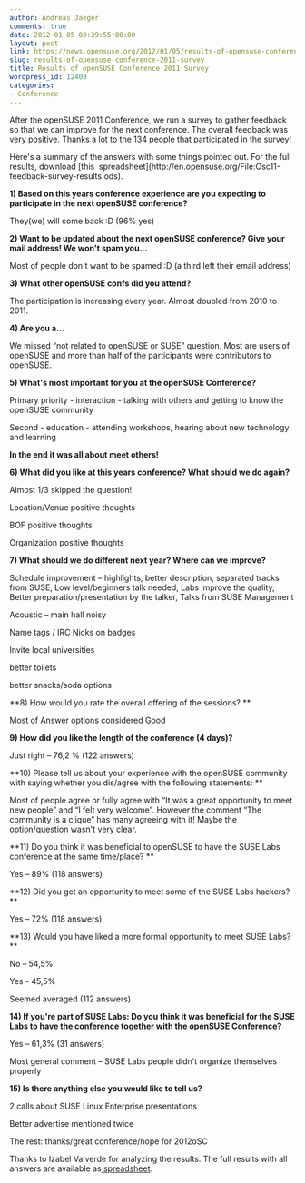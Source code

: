 ```yaml
---
author: Andreas Jaeger
comments: true
date: 2012-01-05 08:39:55+00:00
layout: post
link: https://news.opensuse.org/2012/01/05/results-of-opensuse-conference-2011-survey/
slug: results-of-opensuse-conference-2011-survey
title: Results of openSUSE Conference 2011 Survey
wordpress_id: 12409
categories:
- Conference
---
```


After the openSUSE 2011 Conference, we run a survey to gather feedback so that we can improve for the next conference. The overall feedback was very positive. Thanks a lot to the 134 people that participated in the survey!

<!-- more -->Here's a summary of the answers with some things pointed out. For the full results, download [this  spreadsheet](http://en.opensuse.org/File:Osc11-feedback-survey-results.ods).

**1) Based on this years conference experience are you expecting to participate in the next openSUSE conference?**

They(we) will come back :D (96% yes)


**2) Want to be updated about the next openSUSE conference? Give your mail address! We won't spam you...**

Most of people don't want to be spamed :D (a third left their email address)


**3) What other openSUSE confs did you attend?**

The participation is increasing every year. Almost doubled from 2010 to 2011.

**4) Are you a...**

We missed “not related to openSUSE or SUSE” question. Most are users of openSUSE and more than half of the participants were contributors to openSUSE.


**5) What's most important for you at the openSUSE Conference?**

Primary priority - interaction - talking with others and getting to know the openSUSE community

Second - education - attending workshops, hearing about new technology and learning

**In the end it was all about meet others!**

**6) What did you like at this years conference? What should we do again?**

Almost 1/3 skipped the question!

Location/Venue positive thoughts

BOF positive thoughts

Organization positive thoughts

**7) What should we do different next year? Where can we improve?**

Schedule improvement – highlights, better description, separated tracks from SUSE, Low level/beginners talk needed, Labs improve the quality, Better preparation/presentation by the talker, Talks from SUSE Management

Acoustic – main hall noisy

Name tags / IRC Nicks on badges

Invite local universities

better toilets

better snacks/soda options

**8) How would you rate the overall offering of the sessions? **

Most of Answer options considered Good

**9) How did you like the length of the conference (4 days)?**

Just right – 76,2 % (122 answers)

**10) Please tell us about your experience with the openSUSE community with saying whether you dis/agree with the following statements: **

Most of people agree or fully agree with “It was a great opportunity to meet new people” and “I felt very welcome”. However the comment “The community is a clique” has many agreeing with it! Maybe the option/question wasn't very clear.

**11) Do you think it was beneficial to openSUSE to have the SUSE Labs conference at the same time/place? **

Yes – 89% (118 answers)

**12) Did you get an opportunity to meet some of the SUSE Labs hackers? **

Yes – 72% (118 answers)

**13) Would you have liked a more formal opportunity to meet SUSE Labs? **

No – 54,5%

Yes - 45,5%

Seemed averaged (112 answers)

**14) If you're part of SUSE Labs: Do you think it was beneficial for the SUSE Labs to have the conference together with the openSUSE Conference?**

Yes – 61,3% (31 answers)

Most general comment – SUSE Labs people didn't organize themselves properly

**15) Is there anything else you would like to tell us?**

2 calls about SUSE Linux Enterprise presentations

Better advertise mentioned twice

The rest: thanks/great conference/hope for 2012oSC

Thanks to Izabel Valverde for analyzing the results. The full results with all answers are available as[ spreadsheet](http://en.opensuse.org/File:Osc11-feedback-survey-results.ods).


